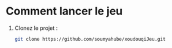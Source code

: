# Comment lancer le jeu
1. Clonez le projet :
   ```bash
   git clone https://github.com/soumyahube/xoudouqiJeu.git
